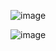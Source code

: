 ![image](https://user-images.githubusercontent.com/55741060/219571831-ea1378dc-3232-47c0-a23a-fbea5e8b7b8b.png)


![image](https://user-images.githubusercontent.com/55741060/219593896-7a72e12f-a437-457f-8f88-b6aae2334d30.png)


